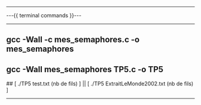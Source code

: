___________________________________________________
---{{ terminal commands }}---
___________________________________________________

## gcc -Wall -c mes_semaphores.c -o mes_semaphores

## gcc -Wall mes_semaphores TP5.c -o TP5

## [ ./TP5 test.txt (nb de fils) ] || [ ./TP5 ExtraitLeMonde2002.txt (nb de fils) ]

___________________________________________________
